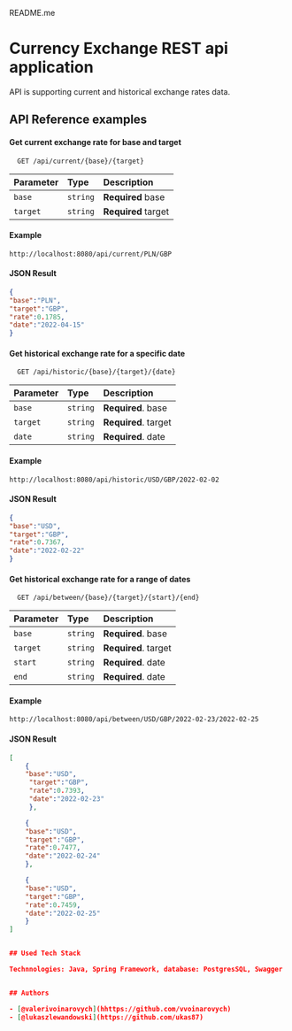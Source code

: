 
README.me

# Currency Exchange REST api application

API is supporting current and historical exchange rates data.


## API Reference examples

#### Get current exchange rate for base and target

```http
  GET /api/current/{base}/{target}
```

| Parameter | Type     | Description                |
| :-------- | :------- | :------------------------- |
| `base`    | `string` | **Required** base          |
| `target`  | `string` | **Required** target        |

#### Example
```http
http://localhost:8080/api/current/PLN/GBP
```
#### JSON Result
```json
{
"base":"PLN",
"target":"GBP",
"rate":0.1785,
"date":"2022-04-15"
}
```

#### Get historical exchange rate for a specific date

```http
  GET /api/historic/{base}/{target}/{date}
```

| Parameter | Type     | Description                   |
| :-------- | :------- | :-----------------------------|
| `base`    | `string` | **Required**. base            |
| `target`  | `string` | **Required**. target          |
| `date`    | `string` | **Required**. date            |

#### Example
```http
http://localhost:8080/api/historic/USD/GBP/2022-02-02
```
#### JSON Result
```json
{
"base":"USD",
"target":"GBP",
"rate":0.7367,
"date":"2022-02-22"
}
```

#### Get historical exchange rate for a range of dates

```http
  GET /api/between/{base}/{target}/{start}/{end}
```

| Parameter | Type     | Description                       |
| :-------- | :------- | :-------------------------------- |
| `base`    | `string` | **Required**. base                |
| `target`  | `string` | **Required**. target              |
| `start`   | `string` | **Required**. date                |
| `end`     | `string` | **Required**. date                |

#### Example
```http
http://localhost:8080/api/between/USD/GBP/2022-02-23/2022-02-25
```
#### JSON Result
```json
[
    {
    "base":"USD",
     "target":"GBP",
     "rate":0.7393,
     "date":"2022-02-23"
     },

    {
    "base":"USD",
    "target":"GBP",
    "rate":0.7477,
    "date":"2022-02-24"
    },

    {
    "base":"USD",
    "target":"GBP",
    "rate":0.7459,
    "date":"2022-02-25"
    }
]


## Used Tech Stack

Technnologies: Java, Spring Framework, database: PostgresSQL, Swagger


## Authors

- [@valerivoinarovych](hhttps://github.com/vvoinarovych)
- [@lukaszlewandowski](https://github.com/ukas87)

